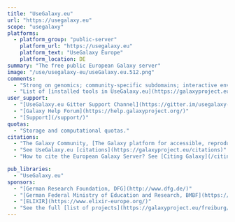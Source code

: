 ```yaml
---
title: "UseGalaxy.eu"
url: "https://usegalaxy.eu"
scope: "usegalaxy"
platforms:
  - platform_group: "public-server"
    platform_url: "https://usegalaxy.eu"
    platform_text: "UseGalaxy Europe"
    platform_location: DE
summary: "The free public European Galaxy server"
image: "/use/usegalaxy-eu/useGalaxy.eu.512.png"
comments:
  - "Strong on genomics; community-specific subdomains; interactive environments. See the [project website](https://galaxyproject.eu/) for more."
  - "List of [installed tools in UseGalaxy.eu](https://galaxyproject.eu/tools)."
user_support:
  - "[UseGalaxy.eu Gitter Support Channel](https://gitter.im/usegalaxy-eu/Lobby)"
  - "[Galaxy Help Forum](https://help.galaxyproject.org/)"
  - "[Support](/support/)"
quotas:
  - "Storage and computational quotas."
citations:
  - "The Galaxy Community, [The Galaxy platform for accessible, reproducible, and collaborative data analyses: 2024 update](https://academic.oup.com/nar/advance-article/doi/10.1093/nar/gkae410/7676834), Nucleic Acids Research, 2024; doi:10.1093/nar/gkae410"
  - "See UseGalaxy.eu [citations](https://galaxyproject.eu/citations)"
  - "How to cite the European Galaxy Server? See [Citing Galaxy](/citing-galaxy/)"

pub_libraries:
  - "UseGalaxy.eu"
sponsors:
  - "[German Research Foundation, DFG](http://www.dfg.de/)"
  - "[German Federal Ministry of Education and Research, BMBF](https://www.bmbf.de/)"
  - "[ELIXIR](https://www.elixir-europe.org/)"
  - "See the full [list of projects](https://galaxyproject.eu/freiburg/projects)"
---
```

